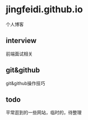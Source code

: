 # jingfeidi.github.io
个人博客
## interview
前端面试相关
## git&github
git&github操作技巧
## todo
平常逛到的一些网站，临时的，待整理
